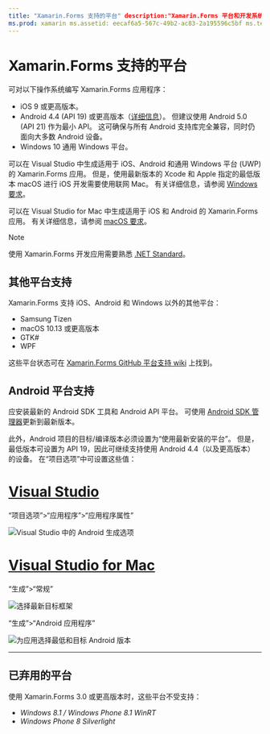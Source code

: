 ```yaml
---
title: "Xamarin.Forms 支持的平台" description:"Xamarin.Forms 平台和开发系统要求。"
ms.prod: xamarin ms.assetid: eecaf6a5-567c-49b2-ac83-2a195596c5bf ms.technology: xamarin-forms author: davidbritch ms.author: dabritch ms.date:2020 年 1 月 22 日 no-loc: [Xamarin.Forms, Xamarin.Essentials]
---
```


# <a name="xamarinforms-supported-platforms"></a>Xamarin.Forms 支持的平台

可对以下操作系统编写 Xamarin.Forms 应用程序：

- iOS 9 或更高版本。
- Android 4.4 (API 19) 或更高版本（[详细信息](#android-platform-support)）。 但建议使用 Android 5.0 (API 21) 作为最小 API。 这可确保与所有 Android 支持库完全兼容，同时仍面向大多数 Android 设备。
- Windows 10 通用 Windows 平台。

可以在 Visual Studio 中生成适用于 iOS、Android 和通用 Windows 平台 (UWP) 的 Xamarin.Forms 应用。 但是，使用最新版本的 Xcode 和 Apple 指定的最低版本 macOS 进行 iOS 开发需要使用联网 Mac。 有关详细信息，请参阅 [Windows 要求](~/cross-platform/get-started/requirements.md#windows-requirements)。

可以在 Visual Studio for Mac 中生成适用于 iOS 和 Android 的 Xamarin.Forms 应用。 有关详细信息，请参阅 [macOS 要求](~/cross-platform/get-started/requirements.md#macos-requirements)。

> [!NOTE]
> 使用 Xamarin.Forms 开发应用需要熟悉 [.NET Standard](~/cross-platform/app-fundamentals/net-standard.md)。

## <a name="additional-platform-support"></a>其他平台支持

Xamarin.Forms 支持 iOS、Android 和 Windows 以外的其他平台：

- Samsung Tizen
- macOS 10.13 或更高版本
- GTK#
- WPF

这些平台状态可在 [Xamarin.Forms GitHub 平台支持 wiki](https://github.com/xamarin/Xamarin.Forms/wiki/Platform-Support) 上找到。

## <a name="android-platform-support"></a>Android 平台支持

应安装最新的 Android SDK 工具和 Android API 平台。 可使用 [Android SDK 管理器](~/android/get-started/installation/android-sdk.md)更新到最新版本。

此外，Android 项目的目标/编译版本必须设置为“使用最新安装的平台”。 但是，最低版本可设置为 API 19，因此可继续支持使用 Android 4.4（以及更高版本）的设备。 在“项目选项”中可设置这些值：

# <a name="visual-studio"></a>[Visual Studio](#tab/windows)

“项目选项”>“应用程序”>“应用程序属性”

![Visual Studio 中的 Android 生成选项](requirements-images/options-android-vs-sml.png)

# <a name="visual-studio-for-mac"></a>[Visual Studio for Mac](#tab/macos)

“生成”>“常规”

![选择最新目标框架](requirements-images/options-general-sml.png)

“生成”>“Android 应用程序”

![为应用选择最低和目标 Android 版本](requirements-images/options-android-sml.png)

-----

## <a name="deprecated-platforms"></a>已弃用的平台

使用 Xamarin.Forms 3.0 或更高版本时，这些平台不受支持：

- *Windows 8.1 / Windows Phone 8.1 WinRT*
- *Windows Phone 8 Silverlight*
